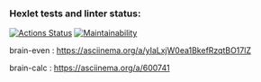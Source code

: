 ### Hexlet tests and linter status:
[![Actions Status](https://github.com/Mi4utka/frontend-project-44/workflows/hexlet-check/badge.svg)](https://github.com/Mi4utka/frontend-project-44/actions)
[![Maintainability](https://api.codeclimate.com/v1/badges/b5faa31589e61266204f/maintainability)](https://codeclimate.com/github/Mi4utka/frontend-project-44/maintainability)


brain-even : https://asciinema.org/a/yIaLxjW0ea1BkefRzqtBO17lZ

brain-calc : https://asciinema.org/a/600741